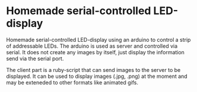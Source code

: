 # Homemade serial-controlled LED-display

Homemade serial-controlled LED-display using an arduino to control a strip of addressable LEDs.
The arduino is used as server and controlled via serial. It does not create any images by itself, just display the information send via the serial port.

The client part is a ruby-script that can send images to the server to be displayed.
It can be used to display images (.jpg, .png) at the moment and may be exteneded to other formats like animated gifs.
